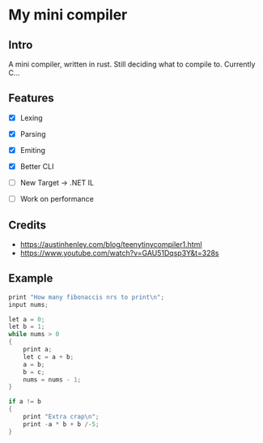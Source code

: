 # My mini compiler

## Intro

A mini compiler, written in rust. Still deciding what to compile to.
Currently C...

## Features

- [x] Lexing
- [x] Parsing
- [x] Emiting

- [x] Better CLI
- [ ] New Target -> .NET IL
- [ ] Work on performance

## Credits

- https://austinhenley.com/blog/teenytinycompiler1.html
- https://www.youtube.com/watch?v=GAU51Dqsp3Y&t=328s

## Example

```C
print "How many fibonaccis nrs to print\n";
input nums;

let a = 0;
let b = 1;
while nums > 0
{
    print a;
    let c = a + b;
    a = b;
    b = c;
    nums = nums - 1;
}

if a != b
{
    print "Extra crap\n";
    print -a * b + b /-5;
}
```


